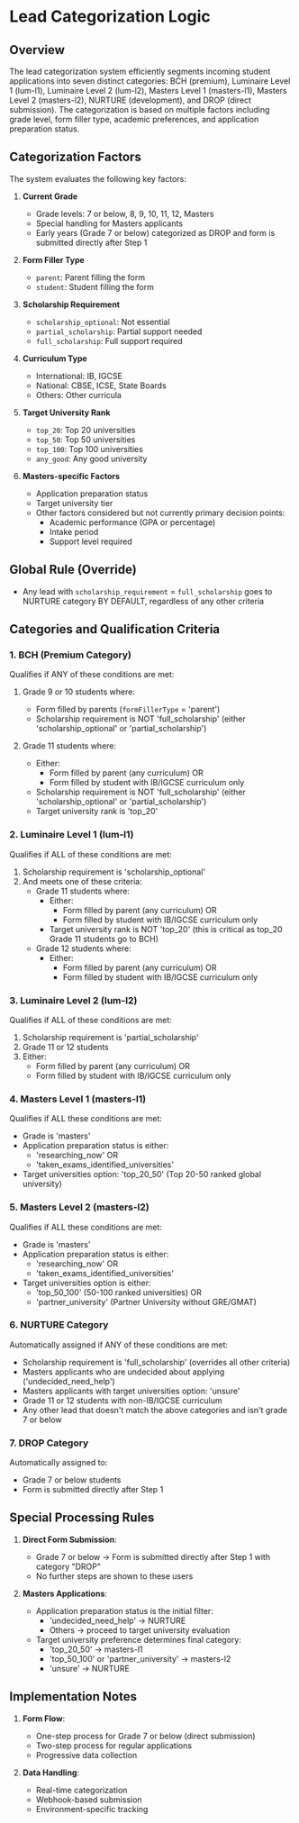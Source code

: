 # Lead Categorization Logic

## Overview
The lead categorization system efficiently segments incoming student applications into seven distinct categories: BCH (premium), Luminaire Level 1 (lum-l1), Luminaire Level 2 (lum-l2), Masters Level 1 (masters-l1), Masters Level 2 (masters-l2), NURTURE (development), and DROP (direct submission). The categorization is based on multiple factors including grade level, form filler type, academic preferences, and application preparation status.

## Categorization Factors
The system evaluates the following key factors:

1. **Current Grade**
   - Grade levels: 7 or below, 8, 9, 10, 11, 12, Masters
   - Special handling for Masters applicants
   - Early years (Grade 7 or below) categorized as DROP and form is submitted directly after Step 1

2. **Form Filler Type**
   - `parent`: Parent filling the form
   - `student`: Student filling the form

3. **Scholarship Requirement**
   - `scholarship_optional`: Not essential
   - `partial_scholarship`: Partial support needed
   - `full_scholarship`: Full support required

4. **Curriculum Type**
   - International: IB, IGCSE
   - National: CBSE, ICSE, State Boards
   - Others: Other curricula

5. **Target University Rank**
   - `top_20`: Top 20 universities
   - `top_50`: Top 50 universities
   - `top_100`: Top 100 universities
   - `any_good`: Any good university

6. **Masters-specific Factors**
   - Application preparation status
   - Target university tier
   - Other factors considered but not currently primary decision points:
     - Academic performance (GPA or percentage)
     - Intake period
     - Support level required

## Global Rule (Override)
- Any lead with `scholarship_requirement` = `full_scholarship` goes to NURTURE category BY DEFAULT, regardless of any other criteria

## Categories and Qualification Criteria

### 1. BCH (Premium Category)
Qualifies if ANY of these conditions are met:
1. Grade 9 or 10 students where:
   - Form filled by parents (`formFillerType` = 'parent')
   - Scholarship requirement is NOT 'full_scholarship' (either 'scholarship_optional' or 'partial_scholarship')

2. Grade 11 students where:
   - Either:
     - Form filled by parent (any curriculum) OR
     - Form filled by student with IB/IGCSE curriculum only
   - Scholarship requirement is NOT 'full_scholarship' (either 'scholarship_optional' or 'partial_scholarship')
   - Target university rank is 'top_20'

### 2. Luminaire Level 1 (lum-l1)
Qualifies if ALL of these conditions are met:
1. Scholarship requirement is 'scholarship_optional'
2. And meets one of these criteria:
   - Grade 11 students where:
     - Either:
       - Form filled by parent (any curriculum) OR
       - Form filled by student with IB/IGCSE curriculum only
     - Target university rank is NOT 'top_20' (this is critical as top_20 Grade 11 students go to BCH)
   - Grade 12 students where:
     - Either:
       - Form filled by parent (any curriculum) OR
       - Form filled by student with IB/IGCSE curriculum only

### 3. Luminaire Level 2 (lum-l2)
Qualifies if ALL of these conditions are met:
1. Scholarship requirement is 'partial_scholarship'
2. Grade 11 or 12 students
3. Either:
   - Form filled by parent (any curriculum) OR
   - Form filled by student with IB/IGCSE curriculum only

### 4. Masters Level 1 (masters-l1)
Qualifies if ALL these conditions are met:
- Grade is 'masters'
- Application preparation status is either:
  - 'researching_now' OR
  - 'taken_exams_identified_universities'
- Target universities option: 'top_20_50' (Top 20-50 ranked global university)

### 5. Masters Level 2 (masters-l2)
Qualifies if ALL these conditions are met:
- Grade is 'masters'
- Application preparation status is either:
  - 'researching_now' OR
  - 'taken_exams_identified_universities'
- Target universities option is either:
  - 'top_50_100' (50-100 ranked universities) OR
  - 'partner_university' (Partner University without GRE/GMAT)

### 6. NURTURE Category
Automatically assigned if ANY of these conditions are met:
- Scholarship requirement is 'full_scholarship' (overrides all other criteria)
- Masters applicants who are undecided about applying ('undecided_need_help')
- Masters applicants with target universities option: 'unsure'
- Grade 11 or 12 students with non-IB/IGCSE curriculum
- Any other lead that doesn't match the above categories and isn't grade 7 or below

### 7. DROP Category
Automatically assigned to:
- Grade 7 or below students
- Form is submitted directly after Step 1

## Special Processing Rules
1. **Direct Form Submission**:
   - Grade 7 or below → Form is submitted directly after Step 1 with category "DROP"
   - No further steps are shown to these users

2. **Masters Applications**:
   - Application preparation status is the initial filter:
     - 'undecided_need_help' → NURTURE
     - Others → proceed to target university evaluation
   - Target university preference determines final category:
     - 'top_20_50' → masters-l1
     - 'top_50_100' or 'partner_university' → masters-l2
     - 'unsure' → NURTURE

## Implementation Notes
1. **Form Flow**:
   - One-step process for Grade 7 or below (direct submission)
   - Two-step process for regular applications
   - Progressive data collection

2. **Data Handling**:
   - Real-time categorization
   - Webhook-based submission
   - Environment-specific tracking